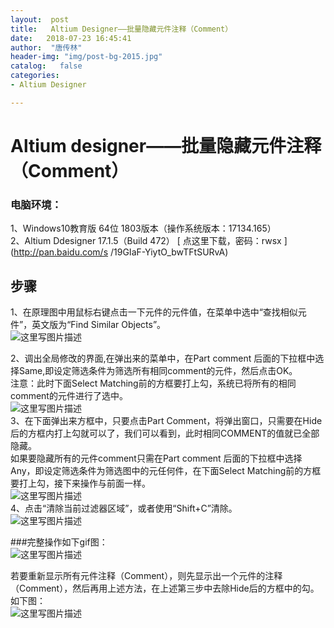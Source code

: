 ```yaml
---
layout:  post
title:   Altium Designer——批量隐藏元件注释（Comment）
date:   2018-07-23 16:45:41
author:  "唐传林"
header-img: "img/post-bg-2015.jpg"
catalog:   false
categories:
- Altium Designer

---
```

#  Altium designer——批量隐藏元件注释（Comment）

###  电脑环境：

1、Windows10教育版 64位 1803版本（操作系统版本：17134.165）  
2、Altium Ddesigner 17.1.5（Build 472） [ 点这里下载，密码：rwsx ](http://pan.baidu.com/s
/19GIaF-YiytO_bwTFtSURvA)

##  步骤

1、在原理图中用鼠标右键点击一下元件的元件值，在菜单中选中“查找相似元件”，英文版为“Find Similar Objects”。  
![这里写图片描述](http://img-blog.csdn.net/20180723162438480?watermark/2/text/aHR0cHM6Ly9ibG9nLmNzZG4ubmV0L1RhbmdfQ2h1YW5saW4=/font/5a6L5L2T/fontsize/400/fill/I0JBQkFCMA==/dissolve/70)

2、调出全局修改的界面,在弹出来的菜单中，在Part comment
后面的下拉框中选择Same,即设定筛选条件为筛选所有相同comment的元件，然后点击OK。  
注意：此时下面Select Matching前的方框要打上勾，系统已将所有的相同comment的元件进行了选中。  
![这里写图片描述](http://img-blog.csdn.net/20180723162741897?watermark/2/text/aHR0cHM6Ly9ibG9nLmNzZG4ubmV0L1RhbmdfQ2h1YW5saW4=/font/5a6L5L2T/fontsize/400/fill/I0JBQkFCMA==/dissolve/70)  
3、在下面弹出来方框中，只要点击Part
Comment，将弹出窗口，只需要在Hide后的方框内打上勾就可以了，我们可以看到，此时相同COMMENT的值就已全部隐藏。  
如果要隐藏所有的元件comment只需在Part comment 后面的下拉框中选择Any，即设定筛选条件为筛选图中的元任何件，在下面Select
Matching前的方框要打上勾，接下来操作与前面一样。  
![这里写图片描述](http://img-blog.csdn.net/20180723163041632?watermark/2/text/aHR0cHM6Ly9ibG9nLmNzZG4ubmV0L1RhbmdfQ2h1YW5saW4=/font/5a6L5L2T/fontsize/400/fill/I0JBQkFCMA==/dissolve/70)  
4、点击“清除当前过滤器区域”，或者使用“Shift+C”清除。  
![这里写图片描述](http://img-blog.csdn.net/20180723164154642?watermark/2/text/aHR0cHM6Ly9ibG9nLmNzZG4ubmV0L1RhbmdfQ2h1YW5saW4=/font/5a6L5L2T/fontsize/400/fill/I0JBQkFCMA==/dissolve/70)

###完整操作如下gif图：  
![这里写图片描述](http://img-blog.csdn.net/20180723163818181?watermark/2/text/aHR0cHM6Ly9ibG9nLmNzZG4ubmV0L1RhbmdfQ2h1YW5saW4=/font/5a6L5L2T/fontsize/400/fill/I0JBQkFCMA==/dissolve/70)

若要重新显示所有元件注释（Comment），则先显示出一个元件的注释（Comment），然后再用上述方法，在上述第三步中去除Hide后的方框中的勾。如下图：  
![这里写图片描述](http://img-blog.csdn.net/2018072316435249?watermark/2/text/aHR0cHM6Ly9ibG9nLmNzZG4ubmV0L1RhbmdfQ2h1YW5saW4=/font/5a6L5L2T/fontsize/400/fill/I0JBQkFCMA==/dissolve/70)


